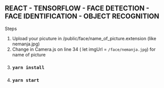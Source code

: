## REACT - TENSORFLOW - FACE DETECTION - FACE IDENTIFICATION - OBJECT RECOGNITION 

Steps

1. Upload your picuture in /public/face/name_of_picture.extension (like nemanja.jpg)
2. Change in Camera.js on line 34 ( let imgUrl = `/face/nemanja.jpg`) for name of picture
3. ### `yarn install`
4. ### `yarn start`
